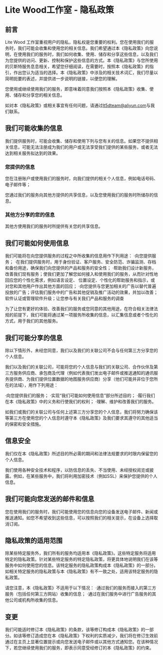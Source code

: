 # Lite Wood工作室 - 隐私政策

## 前言

Lite Wood 工作室重视用户的隐私，隐私权是您重要的权利。您在使用我们的服务时，我们可能会收集和使用您的相关信息。我们希望通过本《隐私政策》向您说明，在使用我们的服务时，我们如何收集、使用、储存和分享这些信息，以及我们为您提供的访问、更新、控制和保护这些信息的方式。本《隐私政策》与您所使用的贝斯特服务息息相关，希望您仔细阅读，在需要时，按照本《隐私政策》的指引，作出您认为适当的选择。本《隐私政策》中涉及的相关技术词汇，我们尽量以简明扼要的表述，并提供进一步说明的链接，以便您的理解。

您使用或继续使用我们的服务，即意味着同意我们按照本《隐私政策》收集、使用、储存和分享您的相关信息。

如对本《隐私政策》或相关事宜有任何问题，请通过[lt5dteam@aliyun.com](mailto:lt5dteam@aliyun.com)与我们联系。

## 我们可能收集的信息

我们提供服务时，可能会收集、储存和使用下列与您有关的信息。如果您不提供相关信息，可能无法注册成为我们的用户或无法享受我们提供的某些服务，或者无法达到相关服务拟达到的效果。

### 您提供的信息

您在注册账户或使用我们的服务时，向我们提供的相关个人信息，例如电话号码、电子邮件等；

您通过我们的服务向其他方提供的共享信息，以及您使用我们的服务时所储存的信息。

### 其他方分享的您的信息

其他方使用我们的服务时所提供有关您的共享信息。

## 我们可能如何使用信息

我们可能将在向您提供服务的过程之中所收集的信息用作下列用途：
·向您提供服务；
·在我们提供服务时，用于身份验证、客户服务、安全防范、诈骗监测、存档和备份用途，确保我们向您提供的产品和服务的安全性；
·帮助我们设计新服务，改善我们现有服务；使我们更加了解您如何接入和使用我们的服务，从而针对性地回应您的个性化需求，例如语言设定、 位置设定、个性化的帮助服务和指示，或对您和其他用户作出其他方面的回应；
·向您提供与您更加相关的广告以替代普遍投放的广告；评估我们服务中的广告和其他促销及推广活动的效果，并加以改善；软件认证或管理软件升级；让您参与有关我们产品和服务的调查

为了让您有更好的体验、改善我们的服务或您同意的其他用途，在符合相关法律法规的前提下，我们可能将通过某一项服务所收集的信息，以汇集信息或者个性化的方式，用于我们的其他服务。

## 我们可能分享的信息

除以下情形外，未经您同意，我们以及我们的关联公司不会与任何第三方分享您的个人信息。

我们以及我们的关联公司，可能将您的个人信息与我们的关联公司、合作伙伴及第三方服务供应商、承包商及代理（例如代表我们发出电子邮件或推送通知的通讯服务提供商、为我们提供位置数据的地图服务供应商）分享（他们可能并非位于您所在的法域），用作下列用途：

·向您提供我们的服务；
·实现“我们可能如何使用信息”部分所述目的；
·履行我们在本《隐私政策》中的义务和行使我们的权利；
·理解、维护和改善我们的服务。

如我们或我们的关联公司与任何上述第三方分享您的个人信息，我们将努力确保该等第三方在使用您的个人信息时遵守本《隐私政策》及我们要求其遵守的其他适当的保密和安全措施。

## 信息安全

我们仅在本《隐私政策》所述目的所必需的期间和法律法规要求的时限内保留您的个人信息。

我们使用各种安全技术和程序，以防信息的丢失、不当使用、未经授权阅览或披露。例如，在某些服务中，我们将利用加密技术（例如SSL）来保护您提供的个人信息。

## 我们可能向您发送的邮件和信息

您在使用我们的服务时，我们可能使用您的信息向您的设备发送电子邮件、新闻或推送通知。如您不希望收到这些信息，可以按照我们的相关提示，在设备上选择取消订阅。

## 隐私政策的适用范围

除某些特定服务外，我们所有的服务均适用本《隐私政策》。这些特定服务将适用特定的隐私政策。针对某些特定服务的特定隐私政策，将更具体地说明我们在该等服务中如何使用您的信息。该特定服务的隐私政策构成本《隐私政策》的一部分。如相关特定服务的隐私政策与本《隐私政策》有不一致之处，适用该特定服务的隐私政策。

请您注意，本《隐私政策》不适用于以下情况：
·通过我们的服务而接入的第三方服务（包括任何第三方网站）收集的信息；
·通过在我们服务中进行广告服务的其他公司或机构所收集的信息。

## 变更

我们可能适时修订本《隐私政策》的条款，该等修订构成本《隐私政策》的一部分。如该等修订造成您在本《隐私政策》下权利的实质减少，我们将在修订生效前通过在主页上显著位置提示或向您发送电子邮件或以其他方式通知您。在该种情况下，若您继续使用我们的服务，即表示同意受经修订的本《隐私政策》的约束。